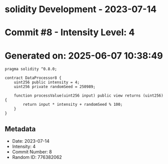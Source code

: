 ﻿# solidity Development - 2023-07-14
# Commit #8 - Intensity Level: 4
# Generated on: 2025-06-07 10:38:49
```solidity
pragma solidity ^0.8.0;

contract DataProcessor8 {
    uint256 public intensity = 4;
    uint256 private randomSeed = 250989;

    function processValue(uint256 input) public view returns (uint256) {
        return input * intensity + randomSeed % 100;
    }
}
```
## Metadata
- Date: 2023-07-14
- Intensity: 4
- Commit Number: 8
- Random ID: 776382062
